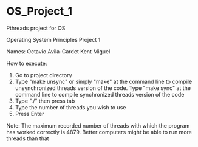 # OS_Project_1
Pthreads project for OS

Operating System Principles Project 1

Names:
	Octavio Avila-Cardet
	Kent Miguel

How to execute:

1. Go to project directory
2. Type "make unsync" or simply "make" at the command line to compile unsynchronized threads version of the code.
   Type "make sync" at the command line to compile synchronized threads version of the code
3. Type "./" then press tab
4. Type the number of threads you wish to use
5. Press Enter

Note: The maximum recorded number of threads with which the program has worked correctly is 4879. Better computers might be able to run more threads than that

